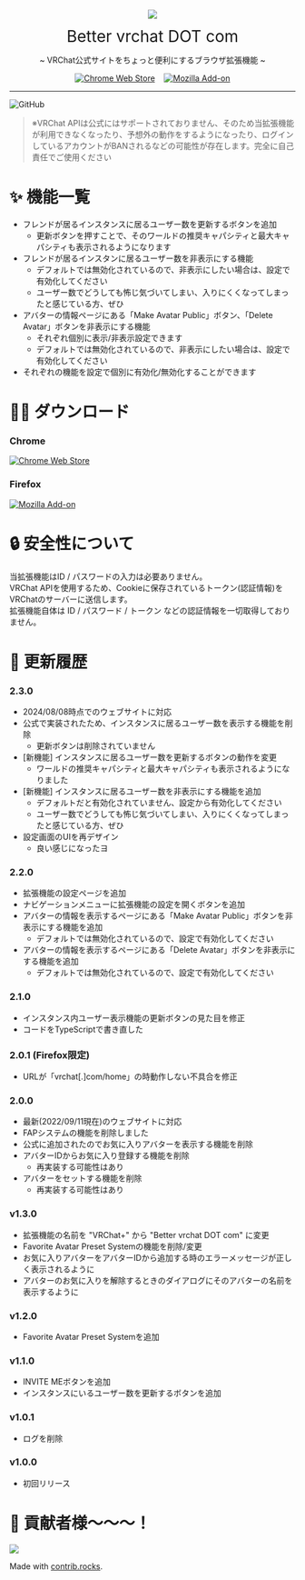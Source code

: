 <br>
<p align="center">
  <img src="better_vrc_dot_com/icon_128.png">
</p>
<p align="center" style="font-size:28px; margin: 2px;">Better vrchat DOT com</p>  
<p align="center">~ VRChat公式サイトをちょっと便利にするブラウザ拡張機能 ~</p>
<p align="center">
<a href="https://chrome.google.com/webstore/detail/better-vrchat-dot-com/joaffhoebddkohkafembmdkfmmcgmepj?hl=ja"><img alt="Chrome Web Store" src="https://img.shields.io/chrome-web-store/v/joaffhoebddkohkafembmdkfmmcgmepj?color=%2382c91e&style=for-the-badge"></a>
<a href="https://addons.mozilla.org/ja/firefox/addon/better-vrchat-dot-com/"><img style="margin-left:12px" alt="Mozilla Add-on" src="https://img.shields.io/amo/v/better-vrchat-dot-com?color=%23fd7e14&style=for-the-badge"></a>
</p>

* * *
![GitHub](https://img.shields.io/github/license/riku1227/Better-vrchat-DOT-com?style=flat-square)
> ※VRChat APIは公式にはサポートされておりません、そのため当拡張機能が利用できなくなったり、予想外の動作をするようになったり、ログインしているアカウントがBANされるなどの可能性が存在します。完全に自己責任でご使用ください  

# ✨ 機能一覧
* フレンドが居るインスタンスに居るユーザー数を更新するボタンを追加
  * 更新ボタンを押すことで、そのワールドの推奨キャパシティと最大キャパシティも表示されるようになります
* フレンドが居るインスタンに居るユーザー数を非表示にする機能
  * デフォルトでは無効化されているので、非表示にしたい場合は、設定で有効化してください
  * ユーザー数でどうしても怖じ気づいてしまい、入りにくくなってしまったと感じている方、ぜひ
* アバターの情報ページにある「Make Avatar Public」ボタン、「Delete Avatar」ボタンを非表示にする機能
  * それぞれ個別に表示/非表示設定できます
  * デフォルトでは無効化されているので、非表示にしたい場合は、設定で有効化してください
* それぞれの機能を設定で個別に有効化/無効化することができます

# 🧑‍💻 ダウンロード
### Chrome  
<a href="https://chrome.google.com/webstore/detail/better-vrchat-dot-com/joaffhoebddkohkafembmdkfmmcgmepj?hl=ja"><img alt="Chrome Web Store" src="https://img.shields.io/chrome-web-store/v/joaffhoebddkohkafembmdkfmmcgmepj?color=%2382c91e&style=for-the-badge"></a>  
### Firefox  
<a href="https://addons.mozilla.org/ja/firefox/addon/better-vrchat-dot-com/"><img alt="Mozilla Add-on" src="https://img.shields.io/amo/v/better-vrchat-dot-com?color=%23fd7e14&style=for-the-badge"></a>

# 🔒️ 安全性について
当拡張機能はID / パスワードの入力は必要ありません。  
VRChat APIを使用するため、Cookieに保存されているトークン(認証情報)をVRChatのサーバーに送信します。  
拡張機能自体は ID / パスワード / トークン などの認証情報を一切取得しておりません。  


# 📄 更新履歴
### 2.3.0
* 2024/08/08時点でのウェブサイトに対応
* 公式で実装されたため、インスタンスに居るユーザー数を表示する機能を削除
  * 更新ボタンは削除されていません
* [新機能] インスタンスに居るユーザー数を更新するボタンの動作を変更
  * ワールドの推奨キャパシティと最大キャパシティも表示されるようになりました
* [新機能] インスタンスに居るユーザー数を非表示にする機能を追加
  * デフォルトだと有効化されていません、設定から有効化してください
  * ユーザー数でどうしても怖じ気づいてしまい、入りにくくなってしまったと感じている方、ぜひ
* 設定画面のUIを再デザイン
  * 良い感じになったヨ
### 2.2.0
* 拡張機能の設定ページを追加
* ナビゲーションメニューに拡張機能の設定を開くボタンを追加
* アバターの情報を表示するページにある「Make Avatar Public」ボタンを非表示にする機能を追加
  * デフォルトでは無効化されているので、設定で有効化してください
* アバターの情報を表示するページにある「Delete Avatar」ボタンを非表示にする機能を追加
  * デフォルトでは無効化されているので、設定で有効化してください
### 2.1.0
* インスタンス内ユーザー表示機能の更新ボタンの見た目を修正
* コードをTypeScriptで書き直した
### 2.0.1 (Firefox限定)
* URLが「vrchat[.]com/home」の時動作しない不具合を修正
### 2.0.0
* 最新(2022/09/11現在)のウェブサイトに対応
* FAPシステムの機能を削除しました
* 公式に追加されたのでお気に入りアバターを表示する機能を削除
* アバターIDからお気に入り登録する機能を削除
  * 再実装する可能性はあり
* アバターをセットする機能を削除
  * 再実装する可能性はあり
### v1.3.0
* 拡張機能の名前を "VRChat+" から "Better vrchat DOT com" に変更
* Favorite Avatar Preset Systemの機能を削除/変更 
* お気に入りアバターをアバターIDから追加する時のエラーメッセージが正しく表示されるように
* アバターのお気に入りを解除するときのダイアログにそのアバターの名前を表示するように
### v1.2.0
* Favorite Avatar Preset Systemを追加
### v1.1.0
* INVITE MEボタンを追加
* インスタンスにいるユーザー数を更新するボタンを追加 
### v1.0.1
* ログを削除
### v1.0.0
* 初回リリース

# 👥 貢献者様～～～！  
<a href="https://github.com/riku1227/Better-vrchat-DOT-com/graphs/contributors">
  <img src="https://contrib.rocks/image?repo=riku1227/Better-vrchat-DOT-com" />
</a>

Made with [contrib.rocks](https://contrib.rocks).
